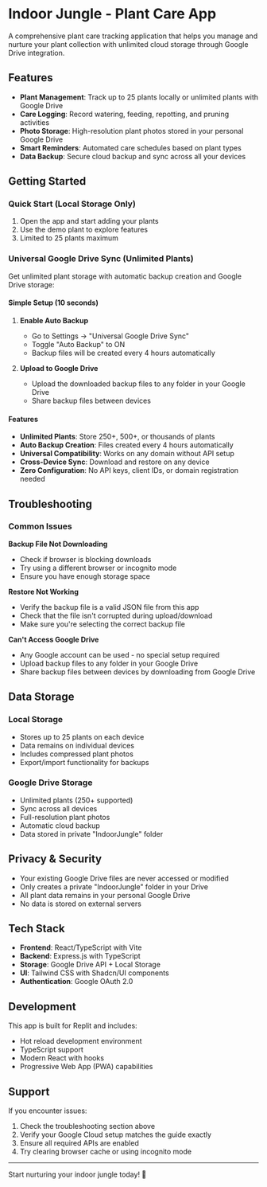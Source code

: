 # Indoor Jungle - Plant Care App

A comprehensive plant care tracking application that helps you manage and nurture your plant collection with unlimited cloud storage through Google Drive integration.

## Features

- **Plant Management**: Track up to 25 plants locally or unlimited plants with Google Drive
- **Care Logging**: Record watering, feeding, repotting, and pruning activities
- **Photo Storage**: High-resolution plant photos stored in your personal Google Drive
- **Smart Reminders**: Automated care schedules based on plant types
- **Data Backup**: Secure cloud backup and sync across all your devices

## Getting Started

### Quick Start (Local Storage Only)
1. Open the app and start adding your plants
2. Use the demo plant to explore features
3. Limited to 25 plants maximum

### Universal Google Drive Sync (Unlimited Plants)

Get unlimited plant storage with automatic backup creation and Google Drive storage:

#### Simple Setup (10 seconds)
1. **Enable Auto Backup**
   - Go to Settings → "Universal Google Drive Sync"
   - Toggle "Auto Backup" to ON
   - Backup files will be created every 4 hours automatically

2. **Upload to Google Drive**
   - Upload the downloaded backup files to any folder in your Google Drive
   - Share backup files between devices

#### Features
- **Unlimited Plants**: Store 250+, 500+, or thousands of plants
- **Auto Backup Creation**: Files created every 4 hours automatically
- **Universal Compatibility**: Works on any domain without API setup
- **Cross-Device Sync**: Download and restore on any device
- **Zero Configuration**: No API keys, client IDs, or domain registration needed

## Troubleshooting

### Common Issues

**Backup File Not Downloading**
- Check if browser is blocking downloads
- Try using a different browser or incognito mode
- Ensure you have enough storage space

**Restore Not Working**
- Verify the backup file is a valid JSON file from this app
- Check that the file isn't corrupted during upload/download
- Make sure you're selecting the correct backup file

**Can't Access Google Drive**
- Any Google account can be used - no special setup required
- Upload backup files to any folder in your Google Drive
- Share backup files between devices by downloading from Google Drive

## Data Storage

### Local Storage
- Stores up to 25 plants on each device
- Data remains on individual devices
- Includes compressed plant photos
- Export/import functionality for backups

### Google Drive Storage
- Unlimited plants (250+ supported)
- Sync across all devices
- Full-resolution plant photos
- Automatic cloud backup
- Data stored in private "IndoorJungle" folder

## Privacy & Security

- Your existing Google Drive files are never accessed or modified
- Only creates a private "IndoorJungle" folder in your Drive
- All plant data remains in your personal Google Drive
- No data is stored on external servers

## Tech Stack

- **Frontend**: React/TypeScript with Vite
- **Backend**: Express.js with TypeScript
- **Storage**: Google Drive API + Local Storage
- **UI**: Tailwind CSS with Shadcn/UI components
- **Authentication**: Google OAuth 2.0

## Development

This app is built for Replit and includes:
- Hot reload development environment
- TypeScript support
- Modern React with hooks
- Progressive Web App (PWA) capabilities

## Support

If you encounter issues:
1. Check the troubleshooting section above
2. Verify your Google Cloud setup matches the guide exactly
3. Ensure all required APIs are enabled
4. Try clearing browser cache or using incognito mode

---

Start nurturing your indoor jungle today! 🌱